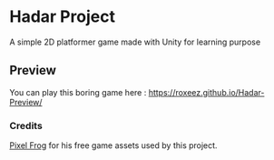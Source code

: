 # Hadar Project
A simple 2D platformer game made with Unity for learning purpose

## Preview
You can play this boring game here : https://roxeez.github.io/Hadar-Preview/

### Credits
[Pixel Frog](https://pixelfrog-assets.itch.io/) for his free game assets used by this project.
